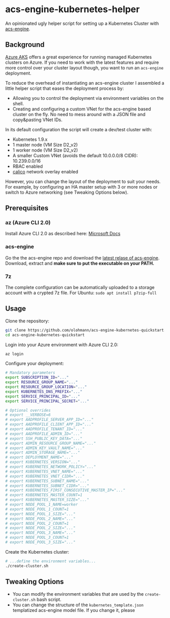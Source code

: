 # acs-engine-kubernetes-helper

An opinionated ugly helper script for setting up a Kubernetes Cluster with [acs-engine](https://github.com/Azure/acs-engine).

## Background

[Azure AKS](https://docs.microsoft.com/en-us/azure/aks/) offers a great experience for running managed Kubernetes clusters on Azure. If you need to work with the latest features and require more control over your cluster layout though, you want to run an `acs-engine` deployment.

To reduce the overhead of instantiating an acs-engine cluster I assembled a little helper script that eases the deployment process by:

* Allowing you to control the deployment via environment variables on the shell.
* Creating and configuring a custom VNet for the acs-engine based cluster on the fly. No need to mess around with a JSON file and copy&pasting VNet IDs.

In its default configuration the script will create a dev/test cluster with:

* Kubernetes 1.9.x
* 1 master node (VM Size D2\_v2)
* 1 worker node (VM Size D2\_v2)
* A smaller Custom VNet (avoids the default 10.0.0.0/8 CIDR): 10.239.0.0/16
* RBAC enabled
* [calico](https://docs.projectcalico.org/v2.6/getting-started/) network overlay enabled

However, you can change the layout of the deployment to suit your needs. For example, by configuring an HA master setup with 3 or more nodes or switch to Azure networking (see Tweaking Options below).

## Prerequisites

### az (Azure CLI 2.0)

Install Azure CLI 2.0 as described here: [Microsoft Docs](https://docs.microsoft.com/en-us/cli/azure/install-azure-cli?view=azure-cli-latest)

### acs-engine

Go the the acs-engine repo and download the [latest relase of acs-engine](https://github.com/Azure/acs-engine/releases/latest).
Download, extract and **make sure to put the executable on your PATH.**

### 7z

The complete configuration can be automatically uploaded to a storage account with a crypted 7z file.
For Ubuntu: `sudo apt install p7zip-full`

## Usage

Clone the repository:

```sh
git clone https://github.com/olohmann/acs-engine-kubernetes-quickstart.git
cd acs-engine-kubernetes-quickstart
```

Login into your Azure environment with Azure CLI 2.0:

```sh
az login
```

Configure your deployment:

```sh
# Mandatory parameters
export SUBSCRIPTION_ID="..."
export RESOURCE_GROUP_NAME="..."
export RESOURCE_GROUP_LOCATION="..."
export KUBERNETES_DNS_PREFIX="..."
export SERVICE_PRINCIPAL_ID="..."
export SERVICE_PRINCIPAL_SECRET="..."

# Optional overrides
# export __VERBOSE=6
# export AADPROFILE_SERVER_APP_ID="..."
# export AADPROFILE_CLIENT_APP_ID="..."
# export AADPROFILE_TENANT_ID="..."
# export AADPROFILE_ADMIN_ID="..."
# export SSH_PUBLIC_KEY_DATA="..."
# export ADMIN_RESOURCE_GROUP_NAME="..."
# export ADMIN_KEY_VAULT_NAME="..."
# export ADMIN_STORAGE_NAME="..."
# export DEPLOYMENT_NAME="..."
# export KUBERNETES_VERSION="..."
# export KUBERNETES_NETWORK_POLICY="..."
# export KUBERNETES_VNET_NAME="..."
# export KUBERNETES_VNET_CIDR="..."
# export KUBERNETES_SUBNET_NAME="..."
# export KUBERNETES_SUBNET_CIDR="..."
# export KUBERNETES_FIRST_CONSECUTIVE_MASTER_IP="..."
# export KUBERNETES_MASTER_COUNT=1
# export KUBERNETES_MASTER_SIZE="..."
# export NODE_POOL_1_NAME=worker
# export NODE_POOL_1_COUNT=1
# export NODE_POOL_1_SIZE="..."
# export NODE_POOL_2_NAME="..."
# export NODE_POOL_2_COUNT=1
# export NODE_POOL_2_SIZE="..."
# export NODE_POOL_3_NAME="..."
# export NODE_POOL_3_COUNT=1
# export NODE_POOL_3_SIZE="..."
```

Create the Kubernetes cluster:

```sh
# ...define the environment variables...
./create-cluster.sh
```

## Tweaking Options

* You can modify the environment variables that are used by the `create-cluster.sh` bash script.
* You can change the structure of the `kubernetes_template.json` templatized acs-engine model file. If you change it, please 
